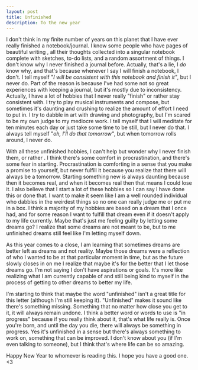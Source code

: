 ```yaml
---
layout: post
title: Unfinished
description: To the new year
---
```

I don't think in my finite number of years on this planet that I have ever really finished a notebook/journal. I know some people who have pages of beautiful writing , all their thoughts collected into a singular notebook complete with sketches, to-do lists, and a random assortment of things. I don't know why I never finished a journal before. Actually, that's a lie, I *do* know why, and that's because whenever I say I will finish a notebook, I don't. I tell myself "*I will be consistent with this notebook and finish it"*, but I never do. Part of the reason is because I've had some not so great experiences with keeping a journal, but it's mostly due to inconsistency. Actually, I have a lot of hobbies that I never really "finish" or rather stay consistent with. I try to play musical instruments and compose, but sometimes it's daunting and crushing to realize the amount of effort I need to put in. I try to dabble in art with drawing and photography, but I'm scared to be my own judge to my mediocre work. I tell myself that I will meditate for ten minutes each day or just take some time to be still, but I never do that. I always tell myself "*oh, I'll do that tomorrow"*, but when tomorrow rolls around, I never do.

With all these unfinished hobbies, I can't help but wonder why I never finish them, or rather . I think there's some comfort in procrastination, and there's some fear in starting. Procrastination is comforting in a sense that you make a promise to yourself, but never fulfill it because you realize that there will always be a tomorrow. Starting something new is always daunting because then it becomes real, and when it becomes real then that means I could lose it. I also believe that I start a lot of these hobbies so I can say I have done this or done that. I want to make it seem like I am a well rounded individual who dabbles in the weirdest things so no one can really judge me or put me in a box. I think a majority of my hobbies are based on a dream that I once had, and for some reason I want to fulfill that dream even if it doesn't apply to my life currently. Maybe that's just me feeling guilty by letting some dreams go? I realize that some dreams are not meant to be, but to me unfinished dreams still feel like I'm letting myself down.

As this year comes to a close, I am learning that sometimes dreams are better left as dreams and not reality. Maybe those dreams were a reflection of who I wanted to be at that particular moment in time, but as the future slowly closes in on me I realize that maybe it's for the better that I let those dreams go. I'm not saying I don't have aspirations or goals. It's more like realizing what I am currently capable of and still being kind to myself in the process of getting to other dreams to better my life.

I'm starting to think that maybe the word "unfinished" isn't a great title for this letter (although I'm still keeping it). "Unfinished" makes it sound like there's something missing. Something that no matter how close you get to it, it will always remain undone. I think a better word or words to use is "in progress" because if you really think about it, that's what life really is. Once you're born, and until the day you die, there will always be something in progress. Yes it's unfinished in a sense but there's always something to work on, something that can be improved. I don't know about you (if I'm even talking to someone), but I think that's where life can be so amazing.

Happy New Year to whomever is reading this. I hope you have a good one. <3